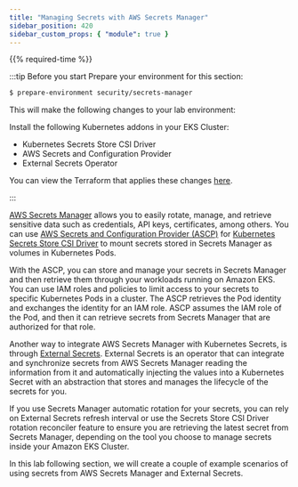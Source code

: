 ```yaml
---
title: "Managing Secrets with AWS Secrets Manager"
sidebar_position: 420
sidebar_custom_props: { "module": true }
---
```


{{% required-time %}}

:::tip Before you start
Prepare your environment for this section:

```bash timeout=600 wait=30 hook=install
$ prepare-environment security/secrets-manager
```

This will make the following changes to your lab environment:

Install the following Kubernetes addons in your EKS Cluster:

- Kubernetes Secrets Store CSI Driver
- AWS Secrets and Configuration Provider
- External Secrets Operator

You can view the Terraform that applies these changes [here](https://github.com/aws-samples/eks-workshop-v2/tree/main/manifests/modules/security/secrets/secrets-manager/.workshop/terraform).

:::

[AWS Secrets Manager](https://aws.amazon.com/secrets-manager/) allows you to easily rotate, manage, and retrieve sensitive data such as credentials, API keys, certificates, among others. You can use [AWS Secrets and Configuration Provider (ASCP)](https://github.com/aws/secrets-store-csi-driver-provider-aws) for [Kubernetes Secrets Store CSI Driver](https://secrets-store-csi-driver.sigs.k8s.io/) to mount secrets stored in Secrets Manager as volumes in Kubernetes Pods.

With the ASCP, you can store and manage your secrets in Secrets Manager and then retrieve them through your workloads running on Amazon EKS. You can use IAM roles and policies to limit access to your secrets to specific Kubernetes Pods in a cluster. The ASCP retrieves the Pod identity and exchanges the identity for an IAM role. ASCP assumes the IAM role of the Pod, and then it can retrieve secrets from Secrets Manager that are authorized for that role.

Another way to integrate AWS Secrets Manager with Kubernetes Secrets, is through [External Secrets](https://external-secrets.io/). External Secrets is an operator that can integrate and synchronize secrets from AWS Secrets Manager reading the information from it and automatically injecting the values into a Kubernetes Secret with an abstraction that stores and manages the lifecycle of the secrets for you.

If you use Secrets Manager automatic rotation for your secrets, you can rely on External Secrets refresh interval or use the Secrets Store CSI Driver rotation reconciler feature to ensure you are retrieving the latest secret from Secrets Manager, depending on the tool you choose to manage secrets inside your Amazon EKS Cluster.

In this lab following section, we will create a couple of example scenarios of using secrets from AWS Secrets Manager and External Secrets.
